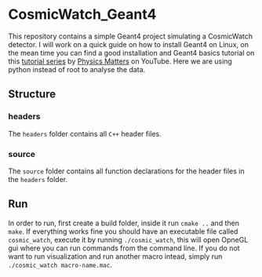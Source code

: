 # CosmicWatch_Geant4

This repository contains a simple Geant4 project simulating a CosmicWatch detector. I will work on a quick guide on how to install Geant4 on Linux, on the mean time you can find a good installation and Geant4 basics tutorial on this [tutorial series](https://www.youtube.com/playlist?list=PLLybgCU6QCGWgzNYOV0SKen9vqg4KXeVL) by [Physics Matters](https://www.youtube.com/@physics_matters) on YouTube. Here we are using python instead of root to analyse the data.

## Structure

### headers

The `headers` folder contains all `C++` header files.

### source

The `source` folder contains all function declarations for the header files in the `headers` folder.

## Run

In order to run, first create a build folder, inside it run `cmake ..` and then `make`. If everything works fine you should have an executable file called `cosmic_watch`, execute it by running `./cosmic_watch`, this will open OpneGL gui where you can run commands from the command line. If you do not want to run visualization and run another macro intead, simply run `./cosmic_watch macro-name.mac`.